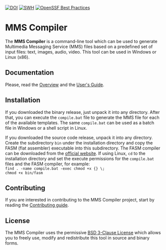 [![DOI](https://zenodo.org/badge/DOI/10.5281/zenodo.14247331.svg)](https://doi.org/10.5281/zenodo.14247331) 
[![SWH](https://archive.softwareheritage.org/badge/swh:1:dir:7af2db52c5ea7609704baf3d57c18f20f1394982/)](https://archive.softwareheritage.org/swh:1:dir:7af2db52c5ea7609704baf3d57c18f20f1394982;origin=https://github.com/ThalesGroup/MMS-compiler) 
[![OpenSSF Best Practices](https://www.bestpractices.dev/projects/9749/badge)](https://www.bestpractices.dev/projects/9749)

# MMS Compiler

The **MMS Compiler** is a command-line tool which can be used to generate Multimedia Messaging Service (MMS) files based on a predefined set of input files: text, images, audio, video. This tool can be used in Windows or Linux (x86).

## Documentation

Please, read the [Overview](/Overview.pdf) and the [User's Guide](/UserGuide.pdf).

## Installation

If you downloaded the binary release, just unpack it into any directory. After that, you can execute the ```compile.bat``` file to generate the MMS file for each of the available templates. The same ```compile.bat``` can be used as a batch file in Windows or a shell script in Linux.

If you downloaded the source code release, unpack it into any directory. Create the subdirectory ```bin``` under the installation directory and copy the FASM (flat assembler) executable into this subdirectory. The FASM compiler can be downloaded from the [official website](https://flatassembler.net/download.php). If using Linux, ```cd``` to the installation directory and set the execute permissions for the ```compile.bat``` files and the FASM compiler, for example:  
```find . -name compile.bat -exec chmod +x {} \;```  
```chmod +x bin/fasm```

## Contributing

If you are interested in contributing to the MMS Compiler project, start by reading the [Contributing guide](/.github/CONTRIBUTING.md).

## License

The MMS Compiler uses the permissive [BSD 3-Clause License](/LICENSE) which allows you to freely use, modify and redistribute this tool in source and binary forms.
